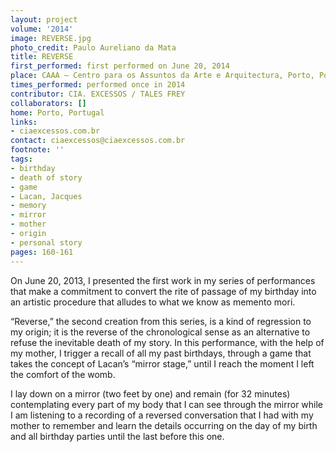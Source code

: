 ```yaml
---
layout: project
volume: '2014'
image: REVERSE.jpg
photo_credit: Paulo Aureliano da Mata
title: REVERSE
first_performed: first performed on June 20, 2014
place: CAAA – Centro para os Assuntos da Arte e Arquitectura, Porto, Portugal
times_performed: performed once in 2014
contributor: CIA. EXCESSOS / TALES FREY
collaborators: []
home: Porto, Portugal
links:
- ciaexcessos.com.br
contact: ciaexcessos@ciaexcessos.com.br
footnote: ''
tags:
- birthday
- death of story
- game
- Lacan, Jacques
- memory
- mirror
- mother
- origin
- personal story
pages: 160-161
---
```


On June 20, 2013, I presented the first work in my series of performances that make a commitment to convert the rite of passage of my birthday into an artistic procedure that alludes to what we know as memento mori.

“Reverse,” the second creation from this series, is a kind of regression to my origin; it is the reverse of the chronological sense as an alternative to refuse the inevitable death of my story. In this performance, with the help of my mother, I trigger a recall of all my past birthdays, through a game that takes the concept of Lacan’s “mirror stage,” until I reach the moment I left the comfort of the womb.

I lay down on a mirror (two feet by one) and remain (for 32 minutes) contemplating every part of my body that I can see through the mirror while I am listening to a recording of a reversed conversation that I had with my mother to remember and learn the details occurring on the day of my birth and all birthday parties until the last before this one.
